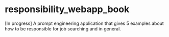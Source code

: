 # responsibility_webapp_book


[In progress] A prompt engineering application that gives 5 examples about how to be responsible for job searching and in general.


